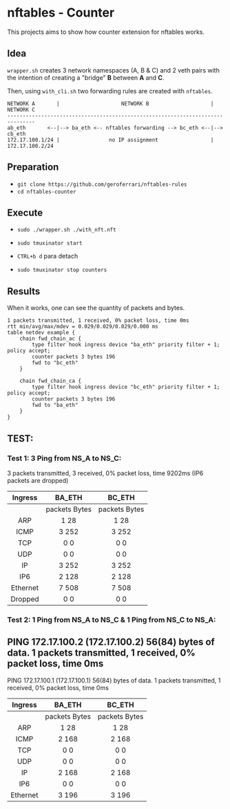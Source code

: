 # nftables - Counter
This projects aims to show how counter extension for nftables works. 

## Idea

`wrapper.sh` creates 3 network namespaces (A, B & C) and 2 veth pairs
with the intention of creating a "bridge" **B** between **A** and **C**.

Then, using `with_cli.sh` two forwarding rules are created with `nftables`.


```
NETWORK A       |                    NETWORK B                    |   NETWORK C
-------------------------------------------------------------------------------
ab_eth       <--|--> ba_eth <-- nftables forwarding --> bc_eth <--|--> cb_eth
172.17.100.1/24 |                no IP assignment                 |    172.17.100.2/24
```

## Preparation

* `git clone https://github.com/geroferrari/nftables-rules`
* `cd nftables-counter`

## Execute
* `sudo ./wrapper.sh ./with_nft.nft `


* `sudo tmuxinator start`
* `CTRL+b d` para detach
* `sudo tmuxinator stop counters`


## Results

When it works, one can see the quantity of packets and bytes.


```
1 packets transmitted, 1 received, 0% packet loss, time 0ms
rtt min/avg/max/mdev = 0.029/0.029/0.029/0.000 ms
table netdev example {
	chain fwd_chain_ac {
		type filter hook ingress device "ba_eth" priority filter + 1; policy accept;
		counter packets 3 bytes 196
		fwd to "bc_eth"
	}

	chain fwd_chain_ca {
		type filter hook ingress device "bc_eth" priority filter + 1; policy accept;
		counter packets 3 bytes 196
		fwd to "ba_eth"
	}
}
```


##  TEST:

### Test 1: 3 Ping from NS_A to NS_C: 
3 packets transmitted, 3 received, 0% packet loss, time 9202ms
(IP6 packets are dropped)

|  Ingress |      BA_ETH      |      BC_ETH      |
|:--------:|:----------------:|:----------------:|
|          | packets    Bytes | packets    Bytes |
| ARP      | 1          28    | 1          28    |
| ICMP     | 3          252   | 3          252   |
| TCP      | 0          0     | 0          0     |
| UDP      | 0          0     | 0          0     |
| IP       | 3          252   | 3          252   |
| IP6      | 2          128   | 2          128   |
| Ethernet | 7          508   | 7          508   |
| Dropped  | 0          0     | 0          0     |

### Test 2: 1 Ping from NS_A to NS_C &  1 Ping from NS_C to NS_A: 
PING 172.17.100.2 (172.17.100.2) 56(84) bytes of data.
1 packets transmitted, 1 received, 0% packet loss, time 0ms
--
PING 172.17.100.1 (172.17.100.1) 56(84) bytes of data.
1 packets transmitted, 1 received, 0% packet loss, time 0ms

|  Ingress |      BA_ETH      |      BC_ETH      |
|:--------:|:----------------:|:----------------:|
|          | packets    Bytes | packets    Bytes |
| ARP      | 1          28    | 1          28    |
| ICMP     | 2          168   | 2          168   |
| TCP      | 0          0     | 0          0     |
| UDP      | 0          0     | 0          0     |
| IP       | 2          168   | 2          168   |
| IP6      | 0          0     | 0          0     |
| Ethernet | 3          196   | 3          196   |

